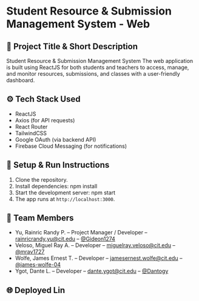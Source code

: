 # Student Resource & Submission Management System - Web

## 🧾 Project Title & Short Description

Student Resource & Submission Management System
The web application is built using ReactJS for both students and teachers to access, manage, and monitor resources, submissions, and classes with a user-friendly dashboard.

## ⚙️ Tech Stack Used

- ReactJS
- Axios (for API requests)
- React Router
- TailwindCSS
- Google OAuth (via backend API)
- Firebase Cloud Messaging (for notifications)

## 🚀 Setup & Run Instructions

1. Clone the repository.
2. Install dependencies:
   npm install
3. Start the development server:
   npm start
4. The app runs at `http://localhost:3000`.

## 👥 Team Members

- Yu, Rainric Randy P. – Project Manager / Developer – rainricrandy.yu@cit.edu – [@Gideon1274](https://github.com/Gideon1274)
- Veloso, Miguel Ray A. – Developer – miguelray.veloso@cit.edu – [@mrav1727](https://github.com/mrav1727)
- Wolfe, James Ernest T. – Developer – jamesernest.wolfe@cit.edu – [@james-wolfe-04](https://github.com/james-wolfe-04)
- Ygot, Dante L. – Developer – dante.ygot@cit.edu – [@Dantogy](https://github.com/Dantogy)

## 🌐 Deployed Lin
